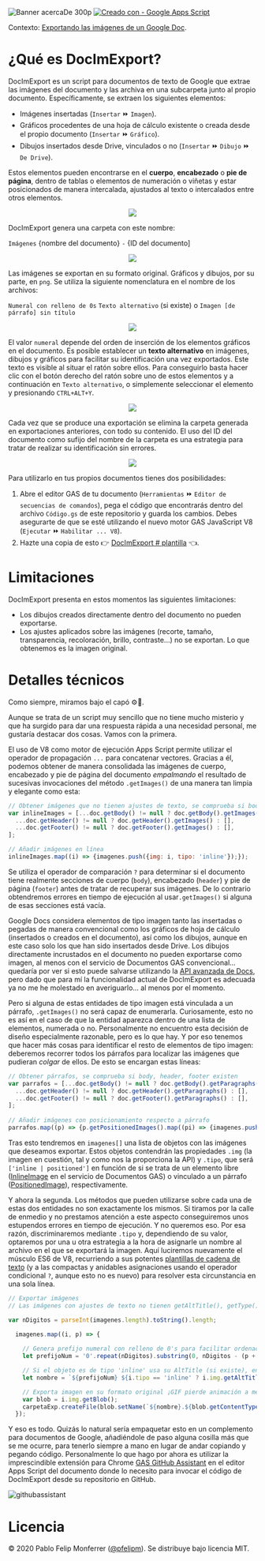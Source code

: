 ![Banner acercaDe 300p](https://user-images.githubusercontent.com/12829262/75261421-4c76b300-57eb-11ea-826a-7a01385d2623.png)
[![Creado con - Google Apps Script](https://img.shields.io/static/v1?label=Creado+con&message=Google+Apps+Script&color=blue&logo=GAS)](https://developers.google.com/apps-script)

Contexto: [Exportando las imágenes de un Google Doc](https://pablofelip.online/exportando-imagenes-de-google-docs/).
# ¿Qué es DocImExport?
DocImExport es un script para documentos de texto de Google que extrae las imágenes del documento y las archiva en una subcarpeta junto al propio documento. Específicamente, se extraen los siguientes elementos:
- Imágenes insertadas (`Insertar` ⏩ `Imagen`).
- Gráficos procedentes de una hoja de cálculo existente o creada desde el propio documento (`Insertar` ⏩ `Gráfico`).
- Dibujos insertados desde Drive, vinculados o no (`Insertar` ⏩ `Dibujo` ⏩ `De Drive`).

Estos elementos pueden encontrarse en el **cuerpo**, **encabezado** o **pie de página**, dentro de tablas o elementos de numeración o viñetas y estar posicionados de manera intercalada, ajustados al texto o intercalados entre otros elementos.

<p align="center"><img src="https://user-images.githubusercontent.com/12829262/75083257-24036600-5518-11ea-989e-9e77ab75fcb4.gif"</p>

DocImExport genera una carpeta con este nombre:

`Imágenes` {nombre del documento} `-` {ID del documento]

<p align="center"><img src="https://user-images.githubusercontent.com/12829262/75082309-3c24b680-5513-11ea-8f73-396b39d315c6.png"></p>

Las imágenes se exportan en su formato original. Gráficos y dibujos, por su parte, en `png`. Se utiliza la siguiente nomenclatura en el nombre de los archivos:

`Numeral con relleno de 0s` `Texto alternativo` (si existe) o `Imagen [de párrafo] sin título` 

<p align="center"><img src="https://user-images.githubusercontent.com/12829262/75082667-008aec00-5515-11ea-974a-775430328fdb.png"</p>

El valor `numeral` depende del orden de inserción de los elementos gráficos en el documento. Es posible establecer un **texto alternativo** en imágenes, dibujos y gráficos para facilitar su identificación una vez exportados. Este texto es visible al situar el ratón sobre ellos. Para conseguirlo basta hacer clic con el botón derecho del ratón sobre uno de estos elementos y a continuación en `Texto alternativo`,  o simplemente seleccionar el elemento y presionando `CTRL+ALT+Y`.

<p align="center"><img src="https://user-images.githubusercontent.com/12829262/75082576-92462980-5514-11ea-99a6-5341b03d92ac.gif"></p>

Cada vez que se produce una exportación se elimina la carpeta generada en exportaciones anteriores, con todo su contenido. El uso del ID del documento como sufijo del nombre de la carpeta es una estrategia para tratar de realizar su identificación sin errores.

<p align="center"><img src="https://user-images.githubusercontent.com/12829262/267893164-cf7a2d63-6cf0-45be-9b11-f65f5b57cd69.gif"></p>



Para utilizarlo en tus propios documentos tienes dos posibilidades:

1. Abre el editor GAS de tu documento (`Herramientas` ⏩ `Editor de secuencias de comandos`), pega el código que encontrarás dentro del archivo `Código.gs` de este repositorio y guarda los cambios. Debes asegurarte de que se esté utilizando el nuevo motor GAS JavaScript V8 (`Ejecutar` ⏩ `Habilitar ... V8`).
2. Hazte una copia de esto :point_right: [DocImExport # plantilla](https://docs.google.com/document/d/1UXYbNEDxyAiqAQ8gFcUno-p53Rp2udo0_JCRsw-7_ro/template/preview) :point_left:.

# Limitaciones
DocImExport presenta en estos momentos las siguientes limitaciones:
- Los dibujos creados directamente dentro del documento no pueden exportarse.
- Los ajustes aplicados sobre las imágenes (recorte, tamaño, transparencia, recoloración, brillo, contraste...) no se exportan. Lo que obtenemos es la imagen original.

# Detalles técnicos

Como siempre, miramos bajo el capó ⚙️🔧.

Aunque se trata de un script muy sencillo que no tiene mucho misterio y que ha surgido para dar una respuesta rápida a una necesidad personal, me gustaría destacar dos cosas. Vamos con la primera.

El uso de V8 como motor de ejecución Apps Script permite utilizar el operador de propagación `...` para concatenar vectores. Gracias a él, podemos obtener de manera consolidada las imágenes de cuerpo, encabezado y pie de página del documento *empalmando* el resultado de sucesivas invocaciones del método `.getImages()` de una manera tan limpia y elegante como esta:

```javascript
// Obtener imágenes que no tienen ajustes de texto, se comprueba si body, header, footer existen
var inlineImages = [...doc.getBody() != null ? doc.getBody().getImages() : [],
  ...doc.getHeader() != null ? doc.getHeader().getImages() : [],
  ...doc.getFooter() != null ? doc.getFooter().getImages() : [],
];

// Añadir imágenes en línea
inlineImages.map((i) => {imagenes.push({img: i, tipo: 'inline'});});
```

Se utiliza el operador de comparación `?` para determinar si el documento tiene realmente secciones de cuerpo (`body`), encabezado (`header`) y pie de página (`footer`) antes de tratar de recuperar sus imágenes. De lo contrario obtendremos errores en tiempo de ejecución al usar`.getImages()` si alguna de esas secciones está vacía.

Google Docs considera elementos de tipo imagen tanto las insertadas o pegadas de manera convencional como los gráficos de hoja de cálculo (insertados o creados en el documento), así como los dibujos, aunque en este caso solo los que han sido insertados desde Drive. Los dibujos directamente incrustados en el documento no pueden exportarse como imagen, al menos con el servicio de Documentos GAS convencional... quedaría por ver si esto puede salvarse utilizando la [API avanzada de Docs](https://developers.google.com/docs/api), pero dado que para mí la funcionalidad actual de DocImExport es adecuada ya no me he molestado en averiguarlo... al menos por el momento.

Pero si alguna de estas entidades de tipo imagen está vinculada a un párrafo, `.getImages()` no será capaz de enumerarla. Curiosamente, esto no es así en el caso de que la entidad aparezca dentro de una lista de elementos, numerada o no. Personalmente no encuentro esta decisión de diseño especialmente razonable, pero es lo que hay. Y por eso tenemos que hacer más cosas para identificar el resto de elementos de tipo imagen: deberemos recorrer todos los párrafos para localizar las imágenes que pudieran *colgar* de ellos. De esto se encargan estas líneas:

```javascript
// Obtener párrafos, se comprueba si body, header, footer existen
var parrafos = [...doc.getBody() != null ? doc.getBody().getParagraphs() : [],
  ...doc.getHeader() != null ? doc.getHeader().getParagraphs() : [],
  ...doc.getFooter() != null ? doc.getFooter().getParagraphs() : [],
];
                     
// Añadir imágenes con posicionamiento respecto a párrafo
parrafos.map((p) => {p.getPositionedImages().map((pi) => {imagenes.push({img: pi, tipo: 'positioned'});});});
```

Tras esto tendremos en `imagenes[]` una lista de objetos con las imágenes que deseamos exportar. Estos objetos contendrán las propiedades `.img` (la imagen en cuestión, tal y como nos la proporciona la API) y `.tipo`, que será `['inline | positioned']` en función de si se trata de un elemento libre ([InlineImage](https://developers.google.com/apps-script/reference/document/inline-image) en el servicio de Documentos GAS) o vinculado a un párrafo ([PositionedImage](https://developers.google.com/apps-script/reference/document/positioned-image)), respectivamente.

Y ahora la segunda. Los métodos que pueden utilizarse sobre cada una de estas dos entidades no son exactamente los mismos. Si tiramos por la calle de enmedio y no prestamos atención a este aspecto conseguiremos unos estupendos errores en tiempo de ejecución. Y no queremos eso. Por esa razón, discriminaremos mediante `.tipo` y, dependiendo de su valor, optaremos por una u otra estrategia a la hora de asignarle un nombre al archivo en el que se exportará la imagen. Aquí luciremos nuevamente el músculo ES6 de V8, recurriendo a sus potentes [plantillas de cadena de texto](https://developer.mozilla.org/es/docs/Web/JavaScript/Referencia/template_strings) (y a las compactas y anidables asignaciones usando el operador condicional `?`, aunque esto no es nuevo) para resolver esta circunstancia en una sola línea.

```javascript
// Exportar imágenes
// Las imágenes con ajustes de texto no tienen getAltTitle(), getType(), getAttributes()... pero sí getId()

var nDigitos = parseInt(imagenes.length).toString().length;

  imagenes.map((i, p) => {
   
    // Genera prefijo numeral con relleno de 0's para facilitar ordenación en lista de archivos                              
    let prefijoNum = '0'.repeat(nDigitos).substring(0, nDigitos - (p + 1).toString().length) + (p + 1);      

    // Si el objeto es de tipo 'inline' usa su AltTitle (si existe), en cualquier otro caso 'Imagen [de párrafo] sin título'
    let nombre = `${prefijoNum} ${i.tipo == 'inline' ? i.img.getAltTitle() == null ? 'Imagen sin título' : i.img.getAltTitle() : 'Imagen de párrafo sin título'}`;

    // Exporta imagen en su formato original ¡GIF pierde animación a menos que se añada la extensión en el nombre! 😒
    var blob = i.img.getBlob();
    carpetaExp.createFile(blob.setName(`${nombre}.${blob.getContentType().split('/')[1]}`));
  });
```

Y eso es todo. Quizás lo natural sería empaquetar esto en un complemento para documentos de Google, añadiéndole de paso alguna cosilla más que se me ocurre, para tenerlo siempre a mano en lugar de andar copiando y pegando código. Personalmente lo que hago por ahora es utilizar la imprescindible extensión para Chrome [GAS GitHub Assistant](https://chrome.google.com/webstore/detail/google-apps-script-github/lfjcgcmkmjjlieihflfhjopckgpelofo) en el editor Apps Script del documento donde lo necesito para invocar el código de DocImExport desde su repositorio en GitHub.

![githubassistant](https://user-images.githubusercontent.com/12829262/75624643-84e50b00-5bb6-11ea-958c-58dfe128b399.png)

# Licencia
© 2020 Pablo Felip Monferrer ([@pfelipm](https://twitter.com/pfelipm)). Se distribuye bajo licencia MIT.
